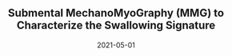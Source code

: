 ---
title: "<span style='font-size: 21px'>Submental MechanoMyoGraphy (MMG) to Characterize the Swallowing Signature"
collection: publications
permalink: /publication/2021-MMG-evaluation
date: 2021-05-01
venue: 'Innovation and Research in BioMedical engineering'
paperurl: "/files/pdf/research/MMG-evaluation.pdf"
link: 'https://doi.org/10.1016/j.irbm.2021.05.001'
citation: "A. Mialland, B. Kinsiklounon, G. Tian, C. Noûs et A. Bonvilain - &quot;Submental MechanoMyoGraphy (MMG) to Characterize
the Swallowing Signature&quot; - <i>Innovation and Research in BioMedical engineering.</i> doi:10.1016/j.irbm.2021.05.001"
---